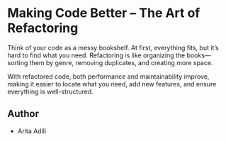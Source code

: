  # Making Code Better – The Art of Refactoring
       
Think of your code as a messy bookshelf. At first, everything fits, but it’s hard to find what you need. Refactoring is like organizing the books—sorting them by genre, removing duplicates, and creating more space.

With refactored code, both performance and maintainability improve, making it easier to locate what you need, add new features, and ensure everything is well-structured.


  ## Author
  - Arita Adili
